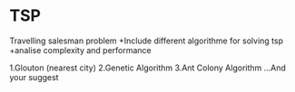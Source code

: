 # TSP
Travelling salesman problem
+Include different algorithme for solving tsp
+analise complexity and performance

1.Glouton (nearest city)
2.Genetic Algorithm
3.Ant Colony Algorithm
...And your suggest
